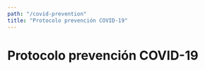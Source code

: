 ```yaml
---
path: "/covid-prevention"
title: "Protocolo prevención COVID-19"
---
```

# Protocolo prevención COVID-19